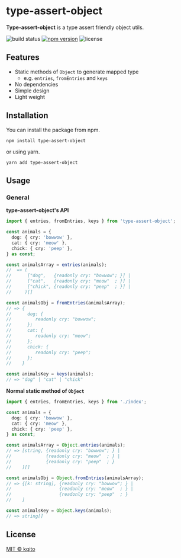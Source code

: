 # type-assert-object

**Type-assert-object** is a type assert friendly object utils.

![build status](https://github.com/kqito/type-assert-object/workflows/Node.js%20CI/badge.svg)
[![npm version](https://badge.fury.io/js/type-assert-object.svg)](https://badge.fury.io/js/type-assert-object)
![license](https://img.shields.io/github/license/kqito/type-assert-object)

## Features
- Static methods of `Object` to generate mapped type
  - e.g. `entries`, `fromEntries` and `keys`
- No dependencies
- Simple design
- Light weight


## Installation
You can install the package from npm.
```
npm install type-assert-object
```

or using yarn.
```
yarn add type-assert-object
```


## Usage
### General
**type-assert-object's API**
```typescript
import { entries, fromEntries, keys } from 'type-assert-object';

const animals = {
  dog: { cry: 'bowwow' },
  cat: { cry: 'meow' },
  chick: { cry: 'peep' },
} as const;

const animalsArray = entries(animals);
//  => (
//      ["dog",   {readonly cry: "bowwow"; }] |
//      ["cat",   {readonly cry: "meow"  ; }] |
//      ["chick", {readonly cry: "peep"  ; }] |
//     )[]

const animalsObj = fromEntries(animalsArray);
// => {
//      dog: {
//         readonly cry: "bowwow";
//      };
//      cat: {
//         readonly cry: "meow";
//      };
//      chick: {
//         readonly cry: "peep";
//      };
//    }

const animalsKey = keys(animals);
// => "dog" | "cat" | "chick"
```

**Normal static method of `Object`**
```typescript
import { entries, fromEntries, keys } from './index';

const animals = {
  dog: { cry: 'bowwow' },
  cat: { cry: 'meow' },
  chick: { cry: 'peep' },
} as const;

const animalsArray = Object.entries(animals);
// => [string, {readonly cry: "bowwow"; } |
//             {readonly cry: "meow"  ; } |
//             {readonly cry: "peep"  ; }
//    ][]

const animalsObj = Object.fromEntries(animalsArray);
// => {[k: string], {readonly cry: "bowwow"; } |
//                  {readonly cry: "meow"  ; } |
//                  {readonly cry: "peep"  ; }
//    ]

const animalsKey = Object.keys(animals);
// => string[]
```


## License
[MIT © kqito](./LICENSE)
